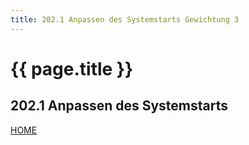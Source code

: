 ```yaml
---
title: 202.1 Anpassen des Systemstarts Gewichtung 3
---
```


# {{ page.title }}

## 202.1 Anpassen des Systemstarts

[HOME](./)
